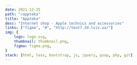 ```yaml
---
date: 2021-12-25
path: "/appteka"
title: "Appteka"
desc: "Internet shop - Apple technics and accessories"
links: ["figma", "#", "http://test7.3d.lviv.ua/"]
img: {
	logo: logo.svg,
	thumbnail: thumbnail.png,
	figma: figma.png,
}
stack: [html, less, bootstrap, js, jquery, gsap, php, git]
---
```

